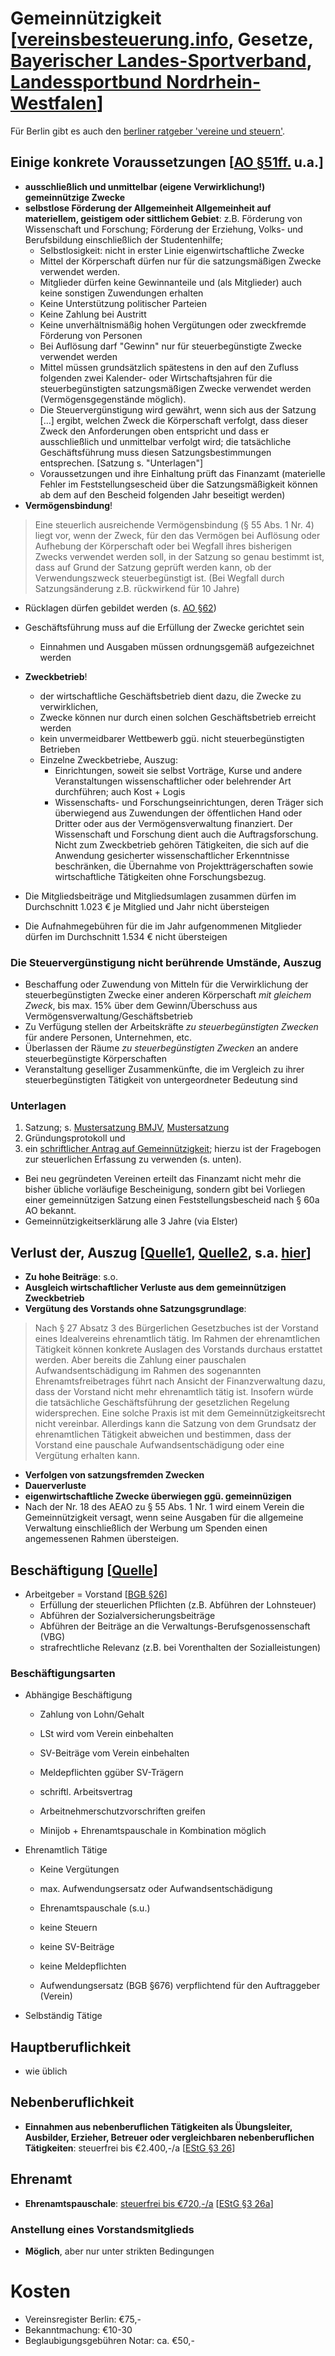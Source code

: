 # Gemeinnützigkeit [[vereinsbesteuerung.info](http://www.vereinsbesteuerung.info/leitfaden_gem.htm), Gesetze, [Bayerischer Landes-Sportverband](https://blsv.de/), [Landessportbund Nordrhein-Westfalen](http://www.vibss.de/)]

Für Berlin gibt es auch den [berliner ratgeber 'vereine und steuern'](https://www.berlin.de/sen/finanzen/dokumentendownload/steuern/informationen-fuer-steuerzahler-/vereine/ratgeber_vereine_2014.pdf).

## Einige konkrete Voraussetzungen [[AO §51ff.](https://www.gesetze-im-internet.de/ao_1977/__51.html) u.a.]

- **ausschließlich und unmittelbar (eigene Verwirklichung!) gemeinnützige Zwecke**
- **selbstlose Förderung der Allgemeinheit Allgemeinheit auf materiellem, geistigem oder sittlichem Gebiet**: z.B. Förderung von Wissenschaft und Forschung; Förderung der Erziehung, Volks- und Berufsbildung einschließlich der Studentenhilfe; 
	- Selbstlosigkeit: nicht in erster Linie eigenwirtschaftliche Zwecke
	- Mittel der Körperschaft dürfen nur für die satzungsmäßigen Zwecke verwendet werden.
	- Mitglieder dürfen keine Gewinnanteile und (als Mitglieder) auch keine sonstigen Zuwendungen erhalten
	- Keine Unterstützung politischer Parteien
	- Keine Zahlung bei Austritt
	- Keine unverhältnismäßig hohen Vergütungen oder zweckfremde Förderung von Personen
	- Bei Auflösung darf "Gewinn" nur für steuerbegünstigte Zwecke verwendet werden
	- Mittel müssen grundsätzlich spätestens in den auf den Zufluss folgenden zwei Kalender- oder Wirtschaftsjahren für die steuerbegünstigten satzungsmäßigen Zwecke verwendet werden (Vermögensgegenstände möglich).
	- Die Steuervergünstigung wird gewährt, wenn sich aus der Satzung [...] ergibt, welchen Zweck die Körperschaft verfolgt, dass dieser Zweck den Anforderungen oben entspricht und dass er ausschließlich und unmittelbar verfolgt wird; die tatsächliche Geschäftsführung muss diesen Satzungsbestimmungen entsprechen. [Satzung s. "Unterlagen"]
	- Voraussetzungen und ihre Einhaltung prüft das Finanzamt (materielle Fehler im Feststellungsescheid über die Satzungsmäßigkeit können ab dem auf den Bescheid folgenden Jahr beseitigt werden)
- **Vermögensbindung**! 

> Eine steuerlich ausreichende Vermögensbindung (§ 55 Abs. 1 Nr. 4) liegt vor, wenn der Zweck, für den das Vermögen bei Auflösung oder Aufhebung der Körperschaft oder bei Wegfall ihres bisherigen Zwecks verwendet werden soll, in der Satzung so genau bestimmt ist, dass auf Grund der Satzung geprüft werden kann, ob der Verwendungszweck steuerbegünstigt ist. (Bei Wegfall durch Satzungsänderung z.B. rückwirkend für 10 Jahre)

- Rücklagen dürfen gebildet werden (s. [AO §62](https://www.gesetze-im-internet.de/ao_1977/__62.html))
- Geschäftsführung muss auf die Erfüllung der Zwecke gerichtet sein
	- Einnahmen und Ausgaben müssen ordnungsgemäß aufgezeichnet werden
- **Zweckbetrieb**!
	- der wirtschaftliche Geschäftsbetrieb dient dazu, die Zwecke zu verwirklichen,
	- Zwecke können nur durch einen solchen Geschäftsbetrieb erreicht werden
	- kein unvermeidbarer Wettbewerb ggü. nicht steuerbegünstigten Betrieben
	- Einzelne Zweckbetriebe, Auszug:
		- Einrichtungen, soweit sie selbst Vorträge, Kurse und andere Veranstaltungen wissenschaftlicher oder belehrender Art durchführen; auch Kost + Logis
		- Wissenschafts- und Forschungseinrichtungen, deren Träger sich überwiegend aus Zuwendungen der öffentlichen Hand oder Dritter oder aus der Vermögensverwaltung finanziert. Der Wissenschaft und Forschung dient auch die Auftragsforschung. Nicht zum Zweckbetrieb gehören Tätigkeiten, die sich auf die Anwendung gesicherter wissenschaftlicher Erkenntnisse beschränken, die Übernahme von Projektträgerschaften sowie wirtschaftliche Tätigkeiten ohne Forschungsbezug.


- Die Mitgliedsbeiträge und Mitgliedsumlagen zusammen dürfen im Durchschnitt 1.023 € je Mitglied und Jahr nicht übersteigen
- Die Aufnahmegebühren für die im Jahr aufgenommenen Mitglieder dürfen im Durchschnitt 1.534 € nicht übersteigen

### Die Steuervergünstigung nicht berührende Umstände, Auszug

- Beschaffung oder Zuwendung von Mitteln für die Verwirklichung der steuerbegünstigten Zwecke einer anderen Körperschaft *mit gleichem Zweck*, bis max. 15% über dem Gewinn/Überschuss aus Vermögensverwaltung/Geschäftsbetrieb
- Zu Verfügung stellen der Arbeitskräfte *zu steuerbegünstigten Zwecken* für andere Personen, Unternehmen, etc.
- Überlassen der Räume *zu steuerbegünstigten Zwecken* an andere steuerbegünstigte Körperschaften
- Veranstaltung geselliger Zusammenkünfte, die im Vergleich zu ihrer steuerbegünstigten Tätigkeit von untergeordneter Bedeutung sind

### Unterlagen

1. Satzung; s. [Mustersatzung BMJV](http://www.bmjv.de/SharedDocs/Downloads/DE/Formulare/Mustersatzung_eines_Vereins.pdf?__blob=publicationFile&v=3), [Mustersatzung](http://www.vereinsbesteuerung.info/satzung.htm)
2. Gründungsprotokoll und
3. ein [schriftlicher Antrag auf Gemeinnützigkeit](http://www.vereinsbesteuerung.info/antrag.htm); hierzu ist der Fragebogen zur steuerlichen Erfassung zu verwenden (s. unten). 

- Bei neu gegründeten Vereinen erteilt das Finanzamt nicht mehr die bisher übliche vorläufige Bescheinigung, sondern gibt bei Vorliegen einer gemeinnützigen Satzung einen Feststellungsbescheid nach § 60a AO bekannt.
- Gemeinnützigkeitserklärung alle 3 Jahre (via Elster)


## Verlust der, Auszug [[Quelle1](http://www.vibss.de/vereinsmanagement/recht/satzung/10-fallen-die-zum-verlust-der-gemeinnuetzigkeit-fuehren-koennen/), [Quelle2](http://www.vereinsbesteuerung.info/leitfaden_gem.htm), s.a. [hier](http://www.iww.de/vb/archiv/vereinsbesteuerung-verlust-der-gemeinnuetzigkeit-damoklesschwert-haengt-ueber-jedem-verein-und-vorstand-f18124)]

- **Zu hohe Beiträge**: s.o.
- **Ausgleich wirtschaftlicher Verluste aus dem gemeinnützigen Zweckbetrieb**
- **Vergütung des Vorstands ohne Satzungsgrundlage**:

> Nach § 27 Absatz 3 des Bürgerlichen Gesetzbuches ist der Vorstand eines Idealvereins ehrenamtlich tätig. Im Rahmen der ehrenamtlichen Tätigkeit können konkrete Auslagen des Vorstands durchaus erstattet werden. Aber bereits die Zahlung einer pauschalen Aufwandsentschädigung im Rahmen des sogenannten Ehrenamtsfreibetrages führt nach Ansicht der Finanzverwaltung dazu, dass der Vorstand nicht mehr ehrenamtlich tätig ist. Insofern würde die tatsächliche Geschäftsführung der gesetzlichen Regelung widersprechen. Eine solche Praxis ist mit dem Gemeinnützigkeitsrecht nicht vereinbar. Allerdings kann die Satzung von dem Grundsatz der ehrenamtlichen Tätigkeit abweichen und bestimmen, dass der Vorstand eine pauschale Aufwandsentschädigung oder eine Vergütung erhalten kann.

- **Verfolgen von satzungsfremden Zwecken**
- **Dauerverluste**
- **eigenwirtschaftliche Zwecke überwiegen ggü. gemeinnüzigen**
- Nach der Nr. 18 des AEAO zu § 55 Abs. 1 Nr. 1 wird einem Verein die Gemeinnützigkeit versagt, wenn seine Ausgaben für die allgemeine Verwaltung einschließlich der Werbung um Spenden einen angemessenen Rahmen übersteigen.


## Beschäftigung [[Quelle](https://sportkongress.blsv.de/fileadmin/user_upload/pdf/bayerischer_sportkongress/2013/107__Der_Verein_als_Arbeitgeber_-_Worauf_ist_zu_achten.pdf)]

- Arbeitgeber = Vorstand [[BGB §26](https://www.gesetze-im-internet.de/bgb/__26.html)]
	- Erfüllung der steuerlichen Pflichten (z.B. Abführen der Lohnsteuer)
	- Abführen der Sozialversicherungsbeiträge
	- Abführen der Beiträge an die Verwaltungs-Berufsgenossenschaft (VBG)
	- strafrechtliche Relevanz (z.B. bei Vorenthalten der Sozialleistungen)

### Beschäftigungsarten

- Abhängige Beschäftigung
	- Zahlung von Lohn/Gehalt
	- LSt wird vom Verein einbehalten
	- SV-Beiträge vom Verein einbehalten
	- Meldepflichten ggüber SV-Trägern
	- schriftl. Arbeitsvertrag
	- Arbeitnehmerschutzvorschriften greifen

	- Minijob + Ehrenamtspauschale in Kombination möglich

- Ehrenamtlich Tätige
	- Keine Vergütungen
	- max. Aufwendungsersatz oder Aufwandsentschädigung
	- Ehrenamtspauschale (s.u.)
	- keine Steuern
	- keine SV-Beiträge
	- keine Meldepflichten

	- Aufwendungsersatz (BGB §676) verpflichtend für den Auftraggeber (Verein)

- Selbständig Tätige

## Hauptberuflichkeit

- wie üblich

## Nebenberuflichkeit

- **Einnahmen aus nebenberuflichen Tätigkeiten als Übungsleiter, Ausbilder, Erzieher, Betreuer oder vergleichbaren nebenberuflichen Tätigkeiten**: steuerfrei bis €2.400,-/a [[EStG §3 26](https://www.gesetze-im-internet.de/estg/__3.html)]

## Ehrenamt

- **Ehrenamtspauschale**: [steuerfrei bis €720,-/a](http://www.bundesfinanzministerium.de/Content/DE/Standardartikel/Themen/Steuern/Weitere_Steuerthemen/Buergerschaftliches_Engagement/2013-05-07-Uebungsleiterpauschale-Ehrenamtspauschale.html) [[EStG §3 26a](https://www.gesetze-im-internet.de/estg/__3.html)]

### Anstellung eines Vorstandsmitglieds

- **Möglich**, aber nur unter strikten Bedingungen

# Kosten

- Vereinsregister Berlin: €75,-
- Bekanntmachung: €10-30
- Beglaubigungsgebühren Notar: ca. €50,-
